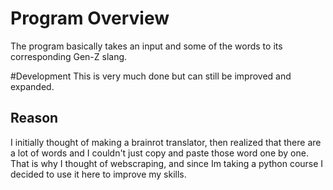 # Program Overview
The program basically takes an input and some of the words to its corresponding Gen-Z slang.

#Development
This is very much done but can still be improved and expanded.

## Reason

I initially thought of making a brainrot translator, then realized that there are a lot of words and I couldn't just copy and paste those word one by one. That is why I thought of webscraping, and since Im taking a python course I decided to use it here to improve my skills.
